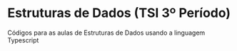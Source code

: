# Estruturas de Dados (TSI 3º Período)
Códigos para as aulas de Estruturas de Dados usando a linguagem Typescript
